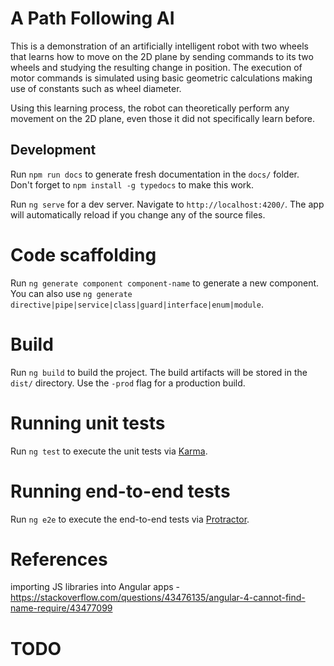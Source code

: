
# A Path Following AI

This is a demonstration of an artificially intelligent robot with two wheels that learns how to move on the 2D plane by sending commands to its two wheels and studying the resulting change in position. The execution of motor commands is simulated using basic geometric calculations making use of constants such as wheel diameter. 

Using this learning process, the robot can theoretically perform any movement on the 2D plane, even those it did not specifically learn before. 

## Development 

Run `npm run docs` to generate fresh documentation in the `docs/` folder.   
Don't forget to `npm install -g typedocs` to make this work.

Run `ng serve` for a dev server. Navigate to `http://localhost:4200/`. The app will automatically reload if you change any of the source files.

# Code scaffolding

Run `ng generate component component-name` to generate a new component. You can also use `ng generate directive|pipe|service|class|guard|interface|enum|module`.

# Build

Run `ng build` to build the project. The build artifacts will be stored in the `dist/` directory. Use the `-prod` flag for a production build.

# Running unit tests

Run `ng test` to execute the unit tests via [Karma](https://karma-runner.github.io).

# Running end-to-end tests

Run `ng e2e` to execute the end-to-end tests via [Protractor](http://www.protractortest.org/).

# References

importing JS libraries into Angular apps - https://stackoverflow.com/questions/43476135/angular-4-cannot-find-name-require/43477099 

# TODO
